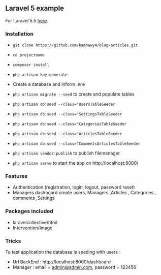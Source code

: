 ## Laravel 5 example ##

For Laravel 5.5 [here](https://laravel.com/docs/5.5/).

### Installation ###

* `git clone https://github.com/kamhawy4/blog-articles.git`

* `cd projectname`

* `composer install`

* `php artisan key:generate`

* Create a database and inform *.env*

* `php artisan migrate --seed` to create and populate tables

 * `php artisan db:seed --class="UsersTableSeeder`

 * `php artisan db:seed --class="SettingsTableSeeder`

 * `php artisan db:seed --class="CategoriesTableSeeder`

 * `php artisan db:seed --class="ArticlesTableSeeder`

 * `php artisan db:seed --class="CommentsArticlesTableSeeder`

* `php artisan vendor:publish` to publish filemanager

* `php artisan serve` to start the app on http://localhost:8000/


### Features ###

* Authentication (registration, login, logout, password reset)
* Managers dashboard create users, Managers ,Articles , Categories , comments ,Settings

### Packages included ###

* laravelcollective/html
* Intervention/Image

### Tricks ###

To test application the database is seeding with users :
* Url BackEnd : http://localhost:8000/dashboard
* Manager : email = admin@admin.com, password = 123456
